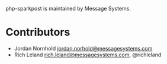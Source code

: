 php-sparkpost is maintained by Message Systems.

# Contributors

* Jordan Nornhold <jordan.norhold@messagesystems.com>
* Rich Leland <rich.leland@messagesystems.com>, @richleland
